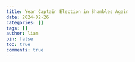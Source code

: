 ```yaml
---
title: Year Captain Election in Shambles Again
date: 2024-02-26
categories: []
tags: []
author: liam
pin: false
toc: true
comments: true
---
```

